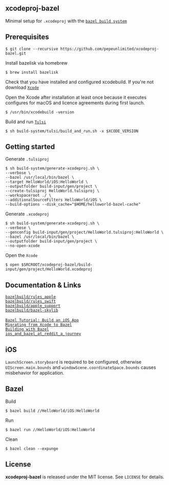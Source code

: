 xcodeproj-bazel
---------------

Minimal setup for `.xcodeproj` with the [`bazel build system`](https://bazel.build/)  

Prerequisites
-------------

```
$ git clone --recursive https://github.com/pepeunlimited/xcodeproj-bazel.git
```

Install bazelisk via homebrew  
```
$ brew install bazelisk
```

Check that you have installed and configured xcodebuild. If you're not download
[`Xcode`](https://xcodereleases.com)  

Open the Xcode after installation at least once because it executes configures for macOS
and licence agreements during first launch.  

```
$ /usr/bin/xcodebuild -version
```

Build and run [`Tulsi`](https://tulsi.bazel.build/)  
```
$ sh build-system/tulsi/build_and_run.sh -x $XCODE_VERSION
```

Getting started
---------------

Generate `.tulsiproj`  
```
$ sh build-system/generate-xcodeproj.sh \
--verbose \
--bazel /usr/local/bin/bazel \
--target HelloWorld/iOS:HelloWorld \
--outputfolder build-input/gen/project \
--create-tulsiproj HelloWorld.tulsiproj \
--workspaceroot ./ \
--additionalSourceFilters HelloWorld/iOS \
--build-options --disk_cache="$HOME/helloworld-bazel-cache"
```

Generate `.xcodeproj`  
```
$ sh build-system/generate-xcodeproj.sh \
--verbose \
--genconfig build-input/gen/project/HelloWorld.tulsiproj:HelloWorld \
--bazel /usr/local/bin/bazel \
--outputfolder build-input/gen/project \
--no-open-xcode
```

Open the `Xcode`
```
$ open $SRCROOT/xcodeproj-bazel/build-input/gen/project/HelloWorld.xcodeproj
```

Documentation & Links
-------------

[`bazelbuild/rules_apple`](https://github.com/bazelbuild/rules_apple/tree/master/doc)  
[`bazelbuild/rules_swift`](https://github.com/bazelbuild/rules_swift/tree/master/doc)  
[`bazelbuild/apple_support`](https://github.com/bazelbuild/apple_support/tree/master/doc)  
[`bazelbuild/bazel-skylib`](https://github.com/bazelbuild/bazel-skylib/tree/main/docs)  
<br/>
[`Bazel Tutorial: Build an iOS App`](https://bazel.build/tutorials/ios-app)  
[`Migrating from Xcode to Bazel`](https://bazel.build/migrate/xcode)  
[`Building with Bazel`](https://www.raywenderlich.com/31558158-building-with-bazel/)  
[`ios_and_bazel_at_reddit_a_journey`](https://www.reddit.com/r/RedditEng/comments/syz5dw/ios_and_bazel_at_reddit_a_journey/)  


iOS
---

`LaunchScreen.storyboard` is required to be configured, otherwise `UIScreen.main.bounds` and `windowScene.coordinateSpace.bounds` causes misbehavior for application.  

Bazel
-----

Build  
```
$ bazel build //HelloWorld/iOS:HelloWorld
```

Run  
```
$ bazel run //HelloWorld/iOS:HelloWorld
```

Clean  
```
$ bazel clean --expunge
```

License
-------

**xcodeproj-bazel** is released under the MIT license. See `LICENSE` for details.
